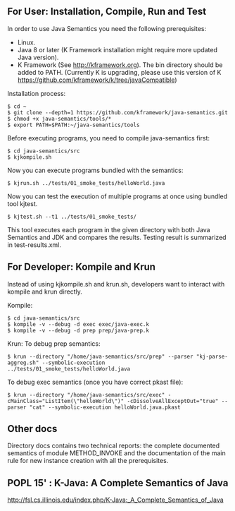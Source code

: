 ## For User: Installation, Compile, Run and Test

In order to use Java Semantics you need the following prerequisites:

- Linux.
- Java 8 or later (K Framework installation might require more updated Java version).
- K Framework (See <http://kframework.org>). The bin directory should be added to PATH. 
(Currently K is upgrading, please use this version of K https://github.com/kframework/k/tree/javaCompatible)

Installation process:

```
$ cd ~
$ git clone --depth=1 https://github.com/kframework/java-semantics.git
$ chmod +x java-semantics/tools/*
$ export PATH=$PATH:~/java-semantics/tools
```

Before executing programs, you need to compile java-semantics first:

```
$ cd java-semantics/src
$ kjkompile.sh
```

Now you can execute programs bundled with the semantics:

```
$ kjrun.sh ../tests/01_smoke_tests/helloWorld.java
```

Now you can test the execution of multiple programs at once using bundled tool kjtest.

```
$ kjtest.sh --t1 ../tests/01_smoke_tests/
```

This tool executes each program in the given directory with both Java Semantics and JDK and compares the results.
  Testing result is summarized in test-results.xml.

## For Developer: Kompile and Krun
Instead of using kjkompile.sh and krun.sh, developers want to interact with kompile and krun directly.

Kompile:

```
$ cd java-semantics/src
$ kompile -v --debug -d exec exec/java-exec.k 
$ kompile -v --debug -d prep prep/java-prep.k
```

Krun:
To debug prep semantics:
```
$ krun --directory "/home/java-semantics/src/prep" --parser "kj-parse-aggreg.sh" --symbolic-execution ../tests/01_smoke_tests/helloWorld.java
```

To debug exec semantics (once you have correct pkast file):
```
$ krun --directory "/home/java-semantics/src/exec" -cMainClass="ListItem(\"helloWorld\")" -cDissolveAllExceptOut="true" --parser "cat" --symbolic-execution helloWorld.java.pkast
```

## Other docs
Directory docs contains two technical reports: the complete documented semantics of module METHOD_INVOKE and
  the documentation of the main rule for new instance creation with all the prerequisites.

## POPL 15' : K-Java: A Complete Semantics of Java
http://fsl.cs.illinois.edu/index.php/K-Java:_A_Complete_Semantics_of_Java
